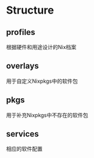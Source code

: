 # Structure

## profiles
根据硬件和用途设计的Nix档案

## overlays
用于自定义Nixpkgs中的软件包

## pkgs
用于补充Nixpkgs中不存在的软件包

## services
相应的软件配置
